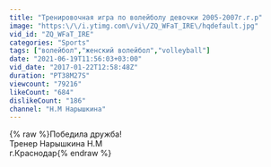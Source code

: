 ```yaml
---
title: "Тренировочная игра по волейболу девочки 2005-2007г.г.р"
image: "https:\/\/i.ytimg.com\/vi\/ZQ_WFaT_IRE\/hqdefault.jpg"
vid_id: "ZQ_WFaT_IRE"
categories: "Sports"
tags: ["волейбол","женский волейбол","volleyball"]
date: "2021-06-19T11:56:03+03:00"
vid_date: "2017-01-22T12:58:48Z"
duration: "PT38M27S"
viewcount: "79216"
likeCount: "684"
dislikeCount: "186"
channel: "Н.М Нарышкина"
---
```

{% raw %}Победила дружба!<br />Тренер Нарышкина Н.М<br />г.Краснодар{% endraw %}
